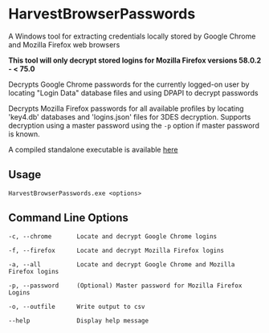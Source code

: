 # HarvestBrowserPasswords
A Windows tool for extracting credentials locally stored by Google Chrome and Mozilla Firefox web browsers

**This tool will only decrypt stored logins for Mozilla Firefox versions 58.0.2 - < 75.0**

Decrypts Google Chrome passwords for the currently logged-on user by locating "Login Data" database files and using DPAPI to decrypt passwords

Decrypts Mozilla Firefox passwords for all available profiles by locating 'key4.db' databases and 'logins.json' files for 3DES decryption. Supports decryption using a master password using the `-p` option if master password is known.

A compiled standalone executable is available [here](https://github.com/Apr4h/HarvestBrowserPasswords/releases)

## Usage
`HarvestBrowserPasswords.exe <options>`

## Command Line Options
```
-c, --chrome       Locate and decrypt Google Chrome logins

-f, --firefox      Locate and decrypt Mozilla Firefox logins

-a, --all          Locate and decrypt Google Chrome and Mozilla Firefox logins

-p, --password     (Optional) Master password for Mozilla Firefox Logins

-o, --outfile      Write output to csv

--help             Display help message
```
